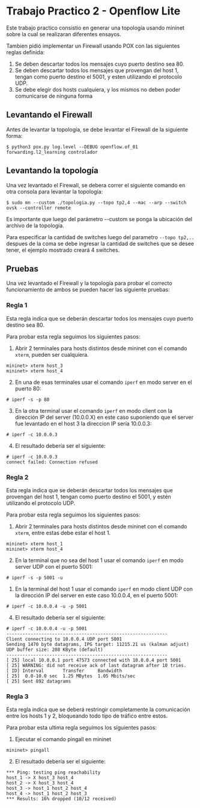 # Trabajo Practico 2 - Openflow Lite

Este trabajo practico consistio en generar una topología usando mininet sobre la cual se realizaran diferentes ensayos. 

Tambien pidió implementar un Firewall usando POX con las siguientes reglas definida:

1. Se deben descartar todos los mensajes cuyo puerto destino sea 80.
2. Se deben descartar todos los mensajes que provengan del host 1, tengan como puerto destino el 5001, y esten
utilizando el protocolo UDP.
3. Se debe elegir dos hosts cualquiera, y los mismos no deben poder comunicarse de ninguna forma

## Levantando el Firewall

Antes de levantar la topología, se debe levantar el Firewall de la siguiente forma:

```
$ python3 pox.py log.level --DEBUG openflow.of_01 forwarding.l2_learning controlador
```

## Levantando la topología

Una vez levantado el Firewall, se debera correr el siguiente comando en otra consola para levantar la topología:

```
$ sudo mn --custom ./topologia.py --topo tp2,4 --mac --arp --switch ovsk --controller remote
```

Es importante que luego del parámetro --custom se ponga la ubicación del archivo de la topología.

Para especificar la cantidad de switches luego del parametro `--topo tp2,..` despues de la coma se debe ingresar la cantidad de switches que se desee tener, el ejemplo mostrado creará 4 switches.

## Pruebas
Una vez levantado el Firewall y la topología para probar el correcto funcionamiento de ambos se pueden hacer las siguiente pruebas:

### Regla 1

Esta regla indica que se deberán descartar todos los mensajes cuyo puerto destino sea 80. 

Para probar esta regla seguimos los siguientes pasos:

1. Abrir 2 terminales para hosts distintos desde mininet con el comando `xterm`, pueden ser cualquiera.

```
mininet> xterm host_3
mininet> xterm host_4
```

2. En una de esas terminales usar el comando `iperf` en modo server en el puerto 80:

```
# iperf -s -p 80
```

3. En la otra terminal usar el comando `iperf` en modo client con la dirección IP del server (10.0.0.X) en este caso suponiendo que el server fue levantado en el host 3 la direccion IP sería 10.0.0.3:

```
# iperf -c 10.0.0.3
```

4. El resultado debería ser el siguiente:
```
# iperf -c 10.0.0.3
connect failed: Connection refused
```

### Regla 2

Esta regla indica que se deberán descartar todos los mensajes que provengan del host 1, tengan como puerto destino el 5001, y estén utilizando el protocolo UDP. 

Para probar esta regla seguimos los siguientes pasos:

1. Abrir 2 terminales para hosts distintos desde mininet con el comando `xterm`, entre estas debe estar el host 1.

```
mininet> xterm host_1
mininet> xterm host_4
```

2. En la terminal que no sea del host 1 usar el comando `iperf` en modo server UDP con el puerto 5001:

```
# iperf -s -p 5001 -u
```

1. En la terminal del host 1 usar el comando `iperf` en modo client UDP con la dirección IP del server en este caso 10.0.0.4, en el puerto 5001:

```
# iperf -c 10.0.0.4 -u -p 5001
```

4. El resultado debería ser el siguiente:

```
# iperf -c 10.0.0.4 -u -p 5001
------------------------------------------------------------
Client connecting to 10.0.0.4 UDP port 5001
Sending 1470 byte datagrams, IPG target: 11215.21 us (kalman adjust)
UDP buffer size: 208 KByte (default)
------------------------------------------------------------
[ 25] local 10.0.0.1 port 47573 connected with 10.0.0.4 port 5001
[ 25] WARNING: did not receive ack of last datagram after 10 tries.
[ ID] Interval       Transfer     Bandwidth
[ 25]  0.0-10.0 sec  1.25 MBytes  1.05 Mbits/sec
[ 25] Sent 892 datagrams
```

### Regla 3

Esta regla indica que se deberá restringir completamente la comunicación entre los hosts 1 y 2, bloqueando todo tipo de tráfico entre estos.

Para probar esta ultima regla seguimos los siguientes pasos:

1. Ejecutar el comando pingall en mininet

```
mininet> pingall
```

2. El resultado debería ser el siguiente:

```
*** Ping: testing ping reachability
host_1 -> X host_3 host_4 
host_2 -> X host_3 host_4 
host_3 -> host_1 host_2 host_4 
host_4 -> host_1 host_2 host_3 
*** Results: 16% dropped (10/12 received)
```